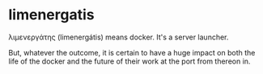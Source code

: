 # limenergatis
λιμενεργάτης (limenergátis) means docker. It's a server launcher.

But, whatever the outcome, it is certain to have a huge impact on both the life of the docker and the future of their work at the port from thereon in.
